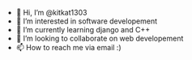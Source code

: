 - 👋 Hi, I’m @kitkat1303
- 👀 I’m interested in software developement
- 🌱 I’m currently learning django and C++
- 💞️ I’m looking to collaborate on web developement
- 📫 How to reach me via email :)

<!---
kitkat1303/kitkat1303 is a ✨ special ✨ repository because its `README.md` (this file) appears on your GitHub profile.
You can click the Preview link to take a look at your changes.
--->

